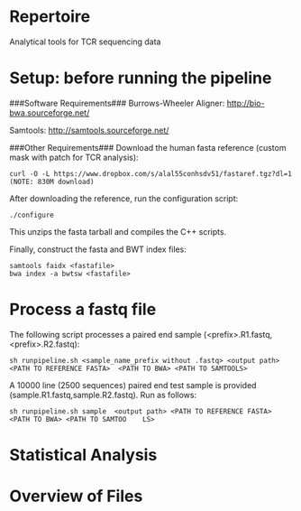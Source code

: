 Repertoire
=========
Analytical tools for TCR sequencing data


Setup: before running the pipeline
=========

###Software Requirements###
Burrows-Wheeler Aligner: http://bio-bwa.sourceforge.net/

Samtools: http://samtools.sourceforge.net/

###Other Requirements###
Download the human fasta reference (custom mask with patch for TCR analysis):
```
curl -O -L https://www.dropbox.com/s/alal55conhsdv51/fastaref.tgz?dl=1  (NOTE: 830M download)
```
After downloading the reference, run the configuration script:
```
./configure
```

This unzips the fasta tarball and compiles the C++ scripts.

Finally, construct the fasta and BWT index files:
```
samtools faidx <fastafile>
bwa index -a bwtsw <fastafile>
``` 

Process a fastq file
=========
The following script processes a paired end sample (\<prefix\>.R1.fastq, \<prefix\>.R2.fastq):

```
sh runpipeline.sh <sample_name_prefix without .fastq> <output path> <PATH TO REFERENCE FASTA>  <PATH TO BWA> <PATH TO SAMTOOLS>
```

A 10000 line (2500 sequences) paired end test sample is provided (sample.R1.fastq,sample.R2.fastq). Run as follows:
```
sh runpipeline.sh sample  <output path> <PATH TO REFERENCE FASTA>  <PATH TO BWA> <PATH TO SAMTOO    LS>
```


Statistical Analysis
========



Overview of Files
=========

